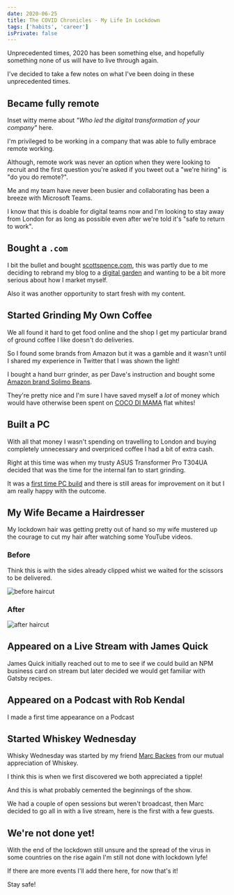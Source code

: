 ```yaml
---
date: 2020-06-25
title: The COVID Chronicles - My Life In Lockdown
tags: ['habits', 'career']
isPrivate: false
---
```


<script>
  import YouTube from '$lib/components/youtube.svelte'
  import Tweet from '$lib/components/tweet.svelte'
  import Spotify from '$lib/components/spotify.svelte'
</script>

Unprecedented times, 2020 has been something else, and hopefully
something none of us will have to live through again.

I've decided to take a few notes on what I've been doing in these
unprecedented times.

## Became fully remote

Inset witty meme about _"Who led the digital transformation of your
company"_ here.

I'm privileged to be working in a company that was able to fully
embrace remote working.

Although, remote work was never an option when they were looking to
recruit and the first question you're asked if you tweet out a "we're
hiring" is "do you do remote?".

Me and my team have never been busier and collaborating has been a
breeze with Microsoft Teams.

I know that this is doable for digital teams now and I'm looking to
stay away from London for as long as possible even after we're told
it's "safe to return to work".

## Bought a `.com`

I bit the bullet and bought [scottspence.com], this was partly due to
me deciding to rebrand my blog to a [digital garden] and wanting to be
a bit more serious about how I market myself.

Also it was another opportunity to start fresh with my content.

## Started Grinding My Own Coffee

We all found it hard to get food online and the shop I get my
particular brand of ground coffee I like doesn't do deliveries.

So I found some brands from Amazon but it was a gamble and it wasn't
until I shared my experience in Twitter that I was shown the light!

<Tweet tweetLink="spences10/status/1247862497706758153" />

I bought a hand burr grinder, as per Dave's instruction and bought
some [Amazon brand Solimo Beans].

They're pretty nice and I'm sure I have saved myself a _lot_ of money
which would have otherwise been spent on [COCO DI MAMA] flat whites!

## Built a PC

With all that money I wasn't spending on travelling to London and
buying completely unnecessary and overpriced coffee I had a bit of
extra cash.

Right at this time was when my trusty ASUS Transformer Pro T304UA
decided that was the time for the internal fan to start grinding.

It was a [first time PC build] and there is still areas for
improvement on it but I am really happy with the outcome.

## My Wife Became a Hairdresser

My lockdown hair was getting pretty out of hand so my wife mustered up
the courage to cut my hair after watching some YouTube videos.

### Before

Think this is with the sides already clipped whist we waited for the
scissors to be delivered.

![before haircut]

### After

![after haircut]

## Appeared on a Live Stream with James Quick

James Quick initially reached out to me to see if we could build an
NPM business card on stream but later decided we would get familiar
with Gatsby recipes.

<YouTube youTubeId="eLYf3Twl00Q" />

## Appeared on a Podcast with Rob Kendal

I made a first time appearance on a Podcast

<Spotify
  spotifyLink="episode/5o1QgLLtL19Mr7RfnA7N8y"
  width="100%"
  height="180px"
/>

## Started Whiskey Wednesday

Whisky Wednesday was started by my friend [Marc Backes] from our
mutual appreciation of Whiskey.

I think this is when we first discovered we both appreciated a tipple!

<Tweet tweetLink="_marcba/status/1208045761109352448" />

And this is what probably cemented the beginnings of the show.

<Tweet tweetLink="spences10/status/1229309509472071680" />

We had a couple of open sessions but weren't broadcast, then Marc
decided to go all in with a live stream, here is the first with a few
guests.

<YouTube youTubeId="LQwvSAcs-QY" />

## We're not done yet!

With the end of the lockdown still unsure and the spread of the virus
in some countries on the rise again I'm still not done with lockdown
lyfe!

If there are more events I'll add there here, for now that's it!

Stay safe!

<!-- Links -->

[scottspence.com]: https://scottspence.com
[digital garden]: /2020/04/27/a-digital-garden/
[amazon brand solimo beans]:
  https://www.amazon.co.uk/Amazon-Brand-Solimo-Coffee-Beans/dp/B07CGXZMT3
[coco di mama]: https://www.cocodimama.co.uk/coffee/
[first time pc build]:
  https://scottspence.com/posts/first-time-pc-build/

<!-- Images  -->

[before haircut]: ./hair-before.jpg
[after haircut]: ./hair-after.jpg
[marc backes]: https://marc.dev
